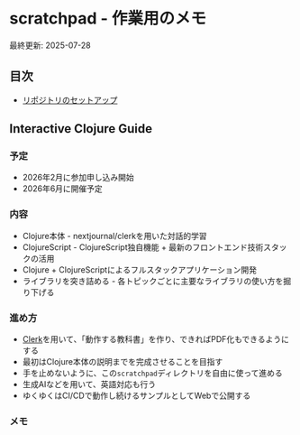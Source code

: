 # scratchpad - 作業用のメモ

最終更新: 2025-07-28

## 目次

- [リポジトリのセットアップ](./setup.md)

## Interactive Clojure Guide

### 予定

- 2026年2月に参加申し込み開始
- 2026年6月に開催予定

### 内容

- Clojure本体 - nextjournal/clerkを用いた対話的学習
- ClojureScript - ClojureScript独自機能 + 最新のフロントエンド技術スタックの活用
- Clojure + ClojureScriptによるフルスタックアプリケーション開発
- ライブラリを突き詰める - 各トピックごとに主要なライブラリの使い方を掘り下げる

### 進め方

- [Clerk](https://github.com/nextjournal/clerk)を用いて、「動作する教科書」を作り、できればPDF化もできるようにする
- 最初はClojure本体の説明までを完成させることを目指す
- 手を止めないように、この`scratchpad`ディレクトリを自由に使って進める
- 生成AIなどを用いて、英語対応も行う
- ゆくゆくはCI/CDで動作し続けるサンプルとしてWebで公開する

### メモ